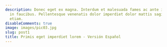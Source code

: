 ```yaml
---
description: Donec eget ex magna. Interdum et malesuada fames ac ante ipsum primis
  in faucibus. Pellentesque venenatis dolor imperdiet dolor mattis sagittis magna
  etiam.
disableComments: true
image: images/pic03.jpg
slug: post1
title: Primis eget imperdiet lorem - Versión Español
---
```

